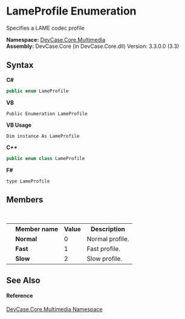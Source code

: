 # LameProfile Enumeration
 

Specifies a LAME codec profile

**Namespace:**&nbsp;<a href="N_DevCase_Core_Multimedia">DevCase.Core.Multimedia</a><br />**Assembly:**&nbsp;DevCase.Core (in DevCase.Core.dll) Version: 3.3.0.0 (3.3)

## Syntax

**C#**<br />
``` C#
public enum LameProfile
```

**VB**<br />
``` VB
Public Enumeration LameProfile
```

**VB Usage**<br />
``` VB Usage
Dim instance As LameProfile
```

**C++**<br />
``` C++
public enum class LameProfile
```

**F#**<br />
``` F#
type LameProfile
```


## Members
&nbsp;<table><tr><th></th><th>Member name</th><th>Value</th><th>Description</th></tr><tr><td /><td target="F:DevCase.Core.Multimedia.LameProfile.Normal">**Normal**</td><td>0</td><td>Normal profile.</td></tr><tr><td /><td target="F:DevCase.Core.Multimedia.LameProfile.Fast">**Fast**</td><td>1</td><td>Fast profile.</td></tr><tr><td /><td target="F:DevCase.Core.Multimedia.LameProfile.Slow">**Slow**</td><td>2</td><td>Slow profile.</td></tr></table>

## See Also


#### Reference
<a href="N_DevCase_Core_Multimedia">DevCase.Core.Multimedia Namespace</a><br />
